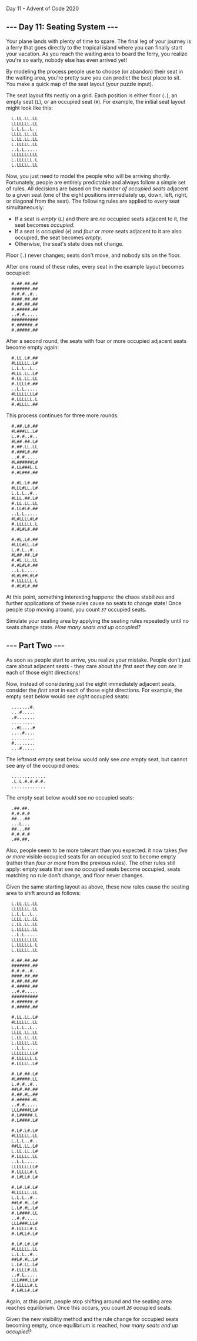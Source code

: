  Day 11 - Advent of Code 2020      

\--- Day 11: Seating System ---
-------------------------------

Your plane lands with plenty of time to spare. The final leg of your journey is
a ferry that goes directly to the tropical island where you can finally start
your vacation. As you reach the waiting area to board the ferry, you realize
you're so early, nobody else has even arrived yet!

By modeling the process people use to choose (or abandon) their seat in the
waiting area, you're pretty sure you can predict the best place to sit. You
make a quick map of the seat layout (your puzzle input).

The seat layout fits neatly on a grid. Each position is either floor (`.`), an
empty seat (`L`), or an occupied seat (`#`). For example, the initial seat
layout might look like this:

```
  L.LL.LL.LL
  LLLLLLL.LL
  L.L.L..L..
  LLLL.LL.LL
  L.LL.LL.LL
  L.LLLLL.LL
  ..L.L.....
  LLLLLLLLLL
  L.LLLLLL.L
  L.LLLLL.LL
```

Now, you just need to model the people who will be arriving shortly.
Fortunately, people are entirely predictable and always follow a simple set of
rules. All decisions are based on the _number of occupied seats_ adjacent to a
given seat (one of the eight positions immediately up, down, left, right, or
diagonal from the seat). The following rules are applied to every seat
simultaneously:

*   If a seat is _empty_ (`L`) and there are _no_ occupied seats adjacent to it, the seat becomes _occupied_.
*   If a seat is _occupied_ (`#`) and _four or more_ seats adjacent to it are also occupied, the seat becomes _empty_.
*   Otherwise, the seat's state does not change.

Floor (`.`) never changes; seats don't move, and nobody sits on the floor.

After one round of these rules, every seat in the example layout becomes
occupied:

```
  #.##.##.##
  #######.##
  #.#.#..#..
  ####.##.##
  #.##.##.##
  #.#####.##
  ..#.#.....
  ##########
  #.######.#
  #.#####.##
```

After a second round, the seats with four or more occupied adjacent seats
become empty again:

```
  #.LL.L#.##
  #LLLLLL.L#
  L.L.L..L..
  #LLL.LL.L#
  #.LL.LL.LL
  #.LLLL#.##
  ..L.L.....
  #LLLLLLLL#
  #.LLLLLL.L
  #.#LLLL.##
```

This process continues for three more rounds:

```
  #.##.L#.##
  #L###LL.L#
  L.#.#..#..
  #L##.##.L#
  #.##.LL.LL
  #.###L#.##
  ..#.#.....
  #L######L#
  #.LL###L.L
  #.#L###.##

  #.#L.L#.##
  #LLL#LL.L#
  L.L.L..#..
  #LLL.##.L#
  #.LL.LL.LL
  #.LL#L#.##
  ..L.L.....
  #L#LLLL#L#
  #.LLLLLL.L
  #.#L#L#.##
  
  #.#L.L#.##
  #LLL#LL.L#
  L.#.L..#..
  #L##.##.L#
  #.#L.LL.LL
  #.#L#L#.##
  ..L.L.....
  #L#L##L#L#
  #.LLLLLL.L
  #.#L#L#.##
```
    
At this point, something interesting happens: the chaos stabilizes and further
applications of these rules cause no seats to change state! Once people stop
moving around, you count _`37`_ occupied seats.

Simulate your seating area by applying the seating rules repeatedly until no
seats change state. _How many seats end up occupied?_


\--- Part Two ---
-----------------

As soon as people start to arrive, you realize your mistake. People don't just
care about adjacent seats - they care about _the first seat they can see_ in
each of those eight directions!

Now, instead of considering just the eight immediately adjacent seats, consider
the _first seat_ in each of those eight directions. For example, the empty seat
below would see _eight_ occupied seats:

```
  .......#.
  ...#.....
  .#.......
  .........
  ..#L....#
  ....#....
  .........
  #........
  ...#.....
```

The leftmost empty seat below would only see _one_ empty seat, but cannot see
any of the occupied ones:

```
  .............
  .L.L.#.#.#.#.
  .............
```

The empty seat below would see _no_ occupied seats:

```
  .##.##.
  #.#.#.#
  ##...##
  ...L...
  ##...##
  #.#.#.#
  .##.##.
```

Also, people seem to be more tolerant than you expected: it now takes _five or
more_ visible occupied seats for an occupied seat to become empty (rather than
_four or more_ from the previous rules). The other rules still apply: empty
seats that see no occupied seats become occupied, seats matching no rule don't
change, and floor never changes.

Given the same starting layout as above, these new rules cause the seating area
to shift around as follows:

```
  L.LL.LL.LL
  LLLLLLL.LL
  L.L.L..L..
  LLLL.LL.LL
  L.LL.LL.LL
  L.LLLLL.LL
  ..L.L.....
  LLLLLLLLLL
  L.LLLLLL.L
  L.LLLLL.LL

  #.##.##.##
  #######.##
  #.#.#..#..
  ####.##.##
  #.##.##.##
  #.#####.##
  ..#.#.....
  ##########
  #.######.#
  #.#####.##

  #.LL.LL.L#
  #LLLLLL.LL
  L.L.L..L..
  LLLL.LL.LL
  L.LL.LL.LL
  L.LLLLL.LL
  ..L.L.....
  LLLLLLLLL#
  #.LLLLLL.L
  #.LLLLL.L#

  #.L#.##.L#
  #L#####.LL
  L.#.#..#..
  ##L#.##.##
  #.##.#L.##
  #.#####.#L
  ..#.#.....
  LLL####LL#
  #.L#####.L
  #.L####.L#

  #.L#.L#.L#
  #LLLLLL.LL
  L.L.L..#..
  ##LL.LL.L#
  L.LL.LL.L#
  #.LLLLL.LL
  ..L.L.....
  LLLLLLLLL#
  #.LLLLL#.L
  #.L#LL#.L#

  #.L#.L#.L#
  #LLLLLL.LL
  L.L.L..#..
  ##L#.#L.L#
  L.L#.#L.L#
  #.L####.LL
  ..#.#.....
  LLL###LLL#
  #.LLLLL#.L
  #.L#LL#.L#

  #.L#.L#.L#
  #LLLLLL.LL
  L.L.L..#..
  ##L#.#L.L#
  L.L#.LL.L#
  #.LLLL#.LL
  ..#.L.....
  LLL###LLL#
  #.LLLLL#.L
  #.L#LL#.L#
```

Again, at this point, people stop shifting around and the seating area reaches
equilibrium. Once this occurs, you count _`26`_ occupied seats.

Given the new visibility method and the rule change for occupied seats becoming
empty, once equilibrium is reached, _how many seats end up occupied?_

